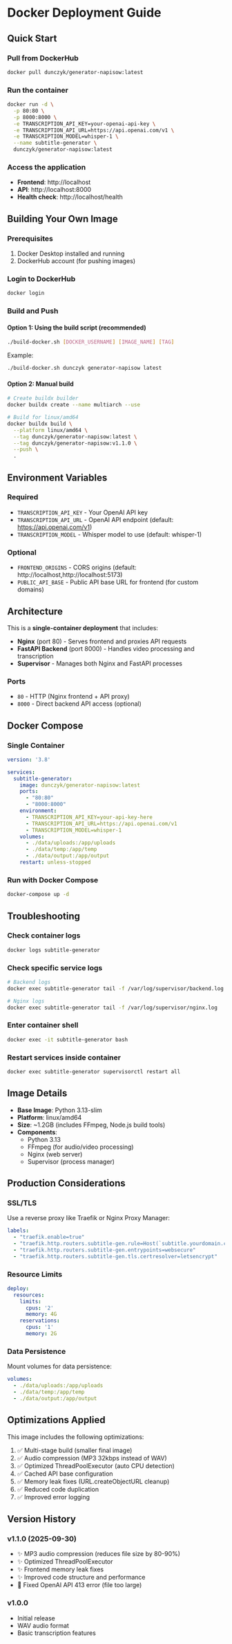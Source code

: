# Docker Deployment Guide

## Quick Start

### Pull from DockerHub

```bash
docker pull dunczyk/generator-napisow:latest
```

### Run the container

```bash
docker run -d \
  -p 80:80 \
  -p 8000:8000 \
  -e TRANSCRIPTION_API_KEY=your-openai-api-key \
  -e TRANSCRIPTION_API_URL=https://api.openai.com/v1 \
  -e TRANSCRIPTION_MODEL=whisper-1 \
  --name subtitle-generator \
  dunczyk/generator-napisow:latest
```

### Access the application

- **Frontend**: http://localhost
- **API**: http://localhost:8000
- **Health check**: http://localhost/health

## Building Your Own Image

### Prerequisites

1. Docker Desktop installed and running
2. DockerHub account (for pushing images)

### Login to DockerHub

```bash
docker login
```

### Build and Push

#### Option 1: Using the build script (recommended)

```bash
./build-docker.sh [DOCKER_USERNAME] [IMAGE_NAME] [TAG]
```

Example:
```bash
./build-docker.sh dunczyk generator-napisow latest
```

#### Option 2: Manual build

```bash
# Create buildx builder
docker buildx create --name multiarch --use

# Build for linux/amd64
docker buildx build \
  --platform linux/amd64 \
  --tag dunczyk/generator-napisow:latest \
  --tag dunczyk/generator-napisow:v1.1.0 \
  --push \
  .
```

## Environment Variables

### Required

- `TRANSCRIPTION_API_KEY` - Your OpenAI API key
- `TRANSCRIPTION_API_URL` - OpenAI API endpoint (default: https://api.openai.com/v1)
- `TRANSCRIPTION_MODEL` - Whisper model to use (default: whisper-1)

### Optional

- `FRONTEND_ORIGINS` - CORS origins (default: http://localhost,http://localhost:5173)
- `PUBLIC_API_BASE` - Public API base URL for frontend (for custom domains)

## Architecture

This is a **single-container deployment** that includes:

- **Nginx** (port 80) - Serves frontend and proxies API requests
- **FastAPI Backend** (port 8000) - Handles video processing and transcription
- **Supervisor** - Manages both Nginx and FastAPI processes

### Ports

- `80` - HTTP (Nginx frontend + API proxy)
- `8000` - Direct backend API access (optional)

## Docker Compose

### Single Container

```yaml
version: '3.8'

services:
  subtitle-generator:
    image: dunczyk/generator-napisow:latest
    ports:
      - "80:80"
      - "8000:8000"
    environment:
      - TRANSCRIPTION_API_KEY=your-api-key-here
      - TRANSCRIPTION_API_URL=https://api.openai.com/v1
      - TRANSCRIPTION_MODEL=whisper-1
    volumes:
      - ./data/uploads:/app/uploads
      - ./data/temp:/app/temp
      - ./data/output:/app/output
    restart: unless-stopped
```

### Run with Docker Compose

```bash
docker-compose up -d
```

## Troubleshooting

### Check container logs

```bash
docker logs subtitle-generator
```

### Check specific service logs

```bash
# Backend logs
docker exec subtitle-generator tail -f /var/log/supervisor/backend.log

# Nginx logs
docker exec subtitle-generator tail -f /var/log/supervisor/nginx.log
```

### Enter container shell

```bash
docker exec -it subtitle-generator bash
```

### Restart services inside container

```bash
docker exec subtitle-generator supervisorctl restart all
```

## Image Details

- **Base Image**: Python 3.13-slim
- **Platform**: linux/amd64
- **Size**: ~1.2GB (includes FFmpeg, Node.js build tools)
- **Components**:
  - Python 3.13
  - FFmpeg (for audio/video processing)
  - Nginx (web server)
  - Supervisor (process manager)

## Production Considerations

### SSL/TLS

Use a reverse proxy like Traefik or Nginx Proxy Manager:

```yaml
labels:
  - "traefik.enable=true"
  - "traefik.http.routers.subtitle-gen.rule=Host(`subtitle.yourdomain.com`)"
  - "traefik.http.routers.subtitle-gen.entrypoints=websecure"
  - "traefik.http.routers.subtitle-gen.tls.certresolver=letsencrypt"
```

### Resource Limits

```yaml
deploy:
  resources:
    limits:
      cpus: '2'
      memory: 4G
    reservations:
      cpus: '1'
      memory: 2G
```

### Data Persistence

Mount volumes for data persistence:

```yaml
volumes:
  - ./data/uploads:/app/uploads
  - ./data/temp:/app/temp
  - ./data/output:/app/output
```

## Optimizations Applied

This image includes the following optimizations:

1. ✅ Multi-stage build (smaller final image)
2. ✅ Audio compression (MP3 32kbps instead of WAV)
3. ✅ Optimized ThreadPoolExecutor (auto CPU detection)
4. ✅ Cached API base configuration
5. ✅ Memory leak fixes (URL.createObjectURL cleanup)
6. ✅ Reduced code duplication
7. ✅ Improved error logging

## Version History

### v1.1.0 (2025-09-30)
- ✨ MP3 audio compression (reduces file size by 80-90%)
- ✨ Optimized ThreadPoolExecutor
- ✨ Frontend memory leak fixes
- ✨ Improved code structure and performance
- 🐛 Fixed OpenAI API 413 error (file too large)

### v1.0.0
- Initial release
- WAV audio format
- Basic transcription features

